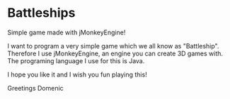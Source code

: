 # Battleships
Simple game made with jMonkeyEngine!

I want to program a very simple game which we all know as "Battleship". Therefore I use jMonkeyEngine, an engine you can create 3D games with. The programing language I use for this is Java.

I hope you like it and I wish you fun playing this!

Greetings
Domenic
